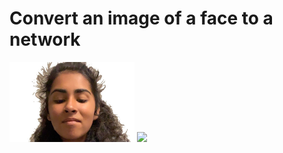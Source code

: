 # Convert an image of a face to a network

<p float="left">
  <img src="sejal1.png" width="200" />
  <img src="sejal1_bot10000_pow4.0sampling_kmin3_kmax10_nsamples_100_10000_nframes_50.gif" width="215" /> 
</p>
